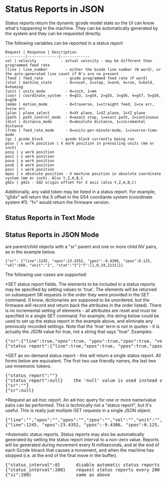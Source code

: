 # Status Reports in JSON
Status reports return the dynamic gcode model state so the UI can know what's happening in the machine. They can be automatically generated by the system and they can be requested directly. 

The following variables can be reported in a status report

	Request | Response | Description
	---------|--------------|-------------
	vel | velocity           - actual velocity - may be different than programmed feed rate 
	[line | line_number        - either the Gcode line number (N word), or the auto-generated line count if N's are no present 
	[feed | feed_rate          - gcode programmed feed rate (F word) 
	[stat | machine_state      - 0=reset, 2=stop, 3=end, 4=run, 5=hold, 6=homing 
	[unit | units_mode         - 0=inch, 1=mm
	[coor | coordinate_system  - 0=g53, 1=g54, 2=g55, 3=g56, 4=g57, 5=g58, 6=g59
	[momo | motion_mode        - 0=traverse, 1=straight feed, 2=cw arc, 3=ccw arc
	[plan | plane_select       - 0=XY plane, 1=XZ plane, 2=YZ plane
	[path | path_control_mode  - 0=exact stop, 1=exact path, 2=continuous
	[dist | distance_mode      - 0=absolute distance, 1=incremental distance
	[frmo | feed_rate_mode     - 0=units-per-minute-mode, 1=inverse-time-mode
	[gc | gcode_block        - gcode block currently being run
	posx | x work position | X work position in prevailing units (mm or inch) 
	posy | y work position
	posz | z work position
	posa | a work position
	posb | b work position
	posc | c work position
	mpox | x absolute position - X machine position in absolute coordinate system (mm or inch). Also Y,Z,A,B,C 
	g92x | g92x - G92 origin offset for X axis (also Y,Z,A,B,C)

Additionally, any valid token may be listed in a status report. For example, "g54x" will return the X offset in the G54 coordiante system (coordinate system #1). "fv" would return the firmware version. 

## Status Reports in Text Mode

## Status Reports in JSON Mode

are parent/child objects with a "sr" parent and one or more child NV pairs, as in the example below.<br> 

    {"sr": {"line":1245, "xpos":23.4352, "ypos":-9.4386, "zpos":0.125, "vel":600, "unit":"1", "stat":"5"}"f":[1,0,19,2131]}}

The following use-cases are supported: 

*SET status report fields.&nbsp;The elements to be included in a status reports may be specified by setting values to 'true'. The elements will be returned on subsequent SR requests in the order they were provided in the SET command. (I know, dictionaries are supposed to be unordered, but the firmware will record and return back the attributes in the order listed). There is no incremental setting of elements - all attributes are reset and must be specified in a single SET command. For example, the string below could be used to set up the status report in the example above, and eliminate any previously recorded settings. Note that the 'true' term is not in quotes - it is actually the JSON value for true, not a string that says "true". Examples:
<pre>{"sr":{"line":true,"xpos":true, "ypos":true,"zpos":true, "vel":true, "unit":true, "stat":true}}
{"status_report":{"line":true,"xpos":true, "ypos":true,"zpos":true, "vel":true, "unit":true, "stat":true}}  - this is the same as the above but using the friendly name
</pre> 
*GET an on-demand status report - this will return a single status report. All forms below are equivalent. The first two use friendly names, the last two use mnemonic tokens. &nbsp;
<pre>{"status_report":""}
{"status_report":null}    the 'null' value is used instead of "" in this case. Either are accepted.
{"sr":""}
{"sr":null}
</pre> 
*Request an ad-hoc report. An ad-hoc query for one or more name/value pairs can be performed. This is technically not a "status report", but it's useful. This is really just multiple GET requests in a single JSON object.<br>
<pre>{"line":"","xpos":"","ypos":"","zpos":"","vel":"","unit":"","stat":""}                               request GETS for the listed values
{"line":1245, "xpos":23.4352, "ypos":-9.4386, "zpos":0.125, "vel":600, "unit":"mm", "stat":"run"}    returns the NV pairs. Note the absence of the SR parent object.
</pre> 
*Automatic status reports. Status reports may also be automatically generated by setting the status report interval to a non-zero value. Reports will be generated during movement every N milliseconds, and at the end of each Gcode bloack that causes a movement, and when the machine has stopped (i.e. at the end of the final move in the buffer).&nbsp;
<pre>{"status_interval":0}      disable automatic status reports
{"status_interval":200}    request status reports every 200 ms during movement
{"si":200}                 same as above
</pre> 
